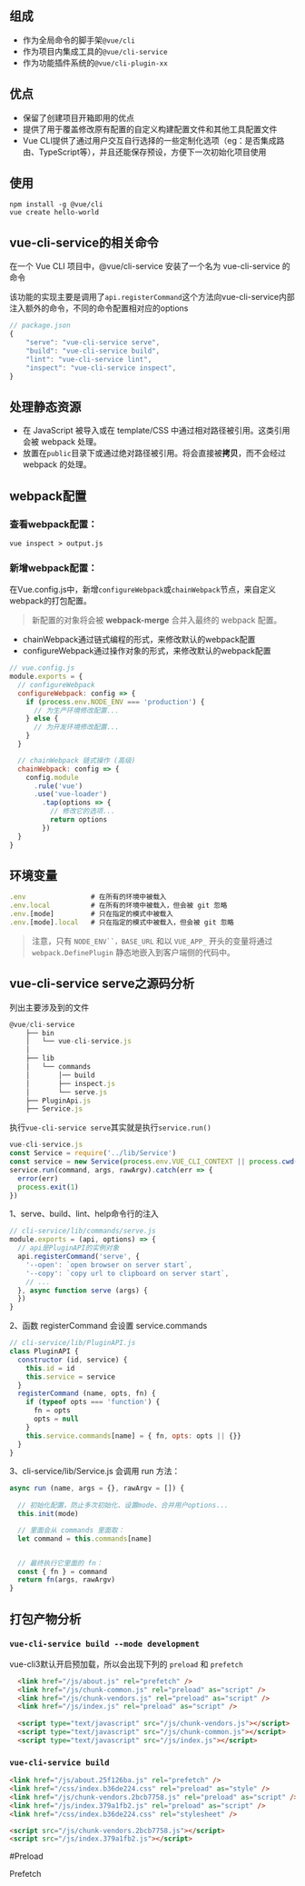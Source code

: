 <!--
 * @Description: 
 * @version: 
 * @Author: hmlhml
 * @Date: 2021-05-24 22:42:03
 * @LastEditors: hmlhml
-->

## 组成
*  作为全局命令的脚手架`@vue/cli`
*  作为项目内集成工具的`@vue/cli-service`
*  作为功能插件系统的`@vue/cli-plugin-xx`

## 优点
*  保留了创建项目开箱即用的优点
*  提供了用于覆盖修改原有配置的自定义构建配置文件和其他工具配置文件
*  Vue CLI提供了通过用户交互自行选择的一些定制化选项（eg：是否集成路由、TypeScript等），并且还能保存预设，方便下一次初始化项目使用

## 使用

`npm install -g @vue/cli`  
`vue create hello-world`


## vue-cli-service的相关命令
在一个 Vue CLI 项目中，@vue/cli-service 安装了一个名为 vue-cli-service 的命令   

该功能的实现主要是调用了`api.registerCommand`这个方法向vue-cli-service内部注入额外的命令，不同的命令配置相对应的options
```javascript
// package.json
{
    "serve": "vue-cli-service serve",
    "build": "vue-cli-service build",
    "lint": "vue-cli-service lint",
    "inspect": "vue-cli-service inspect",
}
```

## 处理静态资源

* 在 JavaScript 被导入或在 template/CSS 中通过相对路径被引用。这类引用会被 webpack 处理。  
* 放置在`public`目录下或通过绝对路径被引用。将会直接被**拷贝**，而不会经过 webpack 的处理。

## webpack配置

### 查看webpack配置：
`vue inspect > output.js`

### 新增webpack配置：

在Vue.config.js中，新增`configureWebpack`或`chainWebpack`节点，来自定义webpack的打包配置。
> 新配置的对象将会被 **webpack-merge** 合并入最终的 webpack 配置。 

* chainWebpack通过链式编程的形式，来修改默认的webpack配置   
* configureWebpack通过操作对象的形式，来修改默认的webpack配置  


```javascript
// vue.config.js
module.exports = {
  // configureWebpack
  configureWebpack: config => {
    if (process.env.NODE_ENV === 'production') {
      // 为生产环境修改配置...
    } else {
      // 为开发环境修改配置...
    }
  }

  // chainWebpack 链式操作 (高级)
  chainWebpack: config => {
    config.module
      .rule('vue')
      .use('vue-loader')
        .tap(options => {
          // 修改它的选项...
          return options
        })
  }
}

```
 
## 环境变量

```javascript
.env                # 在所有的环境中被载入
.env.local          # 在所有的环境中被载入，但会被 git 忽略
.env.[mode]         # 只在指定的模式中被载入
.env.[mode].local   # 只在指定的模式中被载入，但会被 git 忽略
```

> 注意，只有 `NODE_ENV``，BASE_URL` 和以 `VUE_APP_` 开头的变量将通过 `webpack.DefinePlugin` 静态地嵌入到客户端侧的代码中。

## vue-cli-service serve之源码分析
列出主要涉及到的文件
```javascript
@vue/cli-service
    ├── bin
    │   └── vue-cli-service.js
    │  
    ├── lib
    │   └── commands
    │       │── build
    │       ├── inspect.js
    │       └── serve.js
    ├── PluginApi.js
    ├── Service.js
```    

执行`vue-cli-service serve`其实就是执行`service.run()`
```javascript
vue-cli-service.js
const Service = require('../lib/Service')
const service = new Service(process.env.VUE_CLI_CONTEXT || process.cwd())
service.run(command, args, rawArgv).catch(err => {
  error(err)
  process.exit(1)
})
```

1、serve、build、lint、help命令行的注入

```javascript
// cli-service/lib/commands/serve.js
module.exports = (api, options) => {
  // api是PluginAPI的实例对象
  api.registerCommand('serve', {
    '--open': `open browser on server start`,
    '--copy': `copy url to clipboard on server start`,
    // ...
  }, async function serve (args) {
  })
}
```
2、函数 registerCommand 会设置 service.commands
```javascript
// cli-service/lib/PluginAPI.js
class PluginAPI {
  constructor (id, service) {
    this.id = id
    this.service = service
  }
  registerCommand (name, opts, fn) {
    if (typeof opts === 'function') {
      fn = opts
      opts = null
    }
    this.service.commands[name] = { fn, opts: opts || {}}
  }
}
```

3、cli-service/lib/Service.js 会调用 run 方法：
```javascript
async run (name, args = {}, rawArgv = []) {
    
  // 初始化配置，防止多次初始化、设置mode、合并用户options...
  this.init(mode)

  // 里面会从 commands 里面取：
  let command = this.commands[name]


  // 最终执行它里面的 fn：
  const { fn } = command
  return fn(args, rawArgv)
}
```

## 打包产物分析
### `vue-cli-service build --mode development`
vue-cli3默认开启预加载，所以会出现下列的 `preload` 和 `prefetch`
```html
  <link href="/js/about.js" rel="prefetch" />
  <link href="/js/chunk-common.js" rel="preload" as="script" />
  <link href="/js/chunk-vendors.js" rel="preload" as="script" />
  <link href="/js/index.js" rel="preload" as="script" />
  
  <script type="text/javascript" src="/js/chunk-vendors.js"></script>
  <script type="text/javascript" src="/js/chunk-common.js"></script>
  <script type="text/javascript" src="/js/index.js"></script>
```

### `vue-cli-service build`
```html
<link href="/js/about.25f126ba.js" rel="prefetch" />
<link href="/css/index.b36de224.css" rel="preload" as="style" />
<link href="/js/chunk-vendors.2bcb7758.js" rel="preload" as="script" />
<link href="/js/index.379a1fb2.js" rel="preload" as="script" />
<link href="/css/index.b36de224.css" rel="stylesheet" />

<script src="/js/chunk-vendors.2bcb7758.js"></script>
<script src="/js/index.379a1fb2.js"></script>
```

#Preload


Prefetch